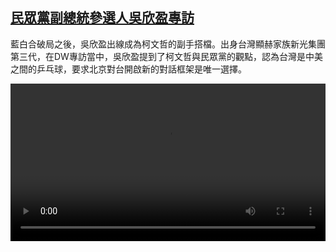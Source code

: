 <!--1704365223000-->
[民眾黨副總統參選人吳欣盈專訪](https://www.dw.com/zh/%E6%B0%91%E7%9C%BE%E9%BB%A8%E5%89%AF%E7%B8%BD%E7%B5%B1%E5%8F%83%E9%81%B8%E4%BA%BA%E5%90%B3%E6%AC%A3%E7%9B%88%E5%B0%88%E8%A8%AA/a-67881480)
------

<p>藍白合破局之後，吳欣盈出線成為柯文哲的副手搭檔。出身台灣顯赫家族新光集團第三代，在DW專訪當中，吳欣盈提到了柯文哲與民眾黨的觀點，認為台灣是中美之間的乒乓球，要求北京對台開啟新的對話框架是唯一選擇。</small></p><video src="https://tvdownloaddw-a.akamaihd.net/dwtv_video/flv/vdt_zh/2024/bchi240103_001_cynthiawu_sub_01r_AVC_1280x720.mp4" controls style="width:100%"></video>

